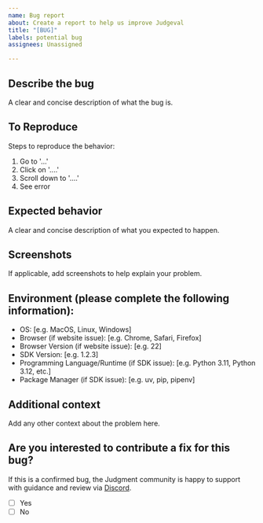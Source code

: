 ```yaml
---
name: Bug report
about: Create a report to help us improve Judgeval
title: "[BUG]"
labels: potential bug
assignees: Unassigned

---
```


## Describe the bug
A clear and concise description of what the bug is.

## To Reproduce
Steps to reproduce the behavior:
1. Go to '...'
2. Click on '....'
3. Scroll down to '....'
4. See error

## Expected behavior
A clear and concise description of what you expected to happen.

## Screenshots
If applicable, add screenshots to help explain your problem.

## Environment (please complete the following information):
 - OS: [e.g. MacOS, Linux, Windows]
 - Browser (if website issue): [e.g. Chrome, Safari, Firefox]
 - Browser Version (if website issue): [e.g. 22]
 - SDK Version: [e.g. 1.2.3]
 - Programming Language/Runtime (if SDK issue): [e.g. Python 3.11, Python 3.12, etc.]
 - Package Manager (if SDK issue): [e.g. uv, pip, pipenv]

## Additional context
Add any other context about the problem here.

## Are you interested to contribute a fix for this bug?
If this is a confirmed bug, the Judgment community is happy to support with guidance and review via [Discord](https://discord.com/invite/tGVFf8UBUY).

- [ ] Yes
- [ ] No
